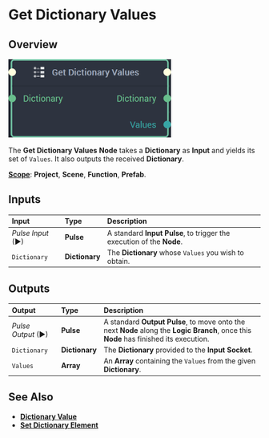 # Get Dictionary Values

## Overview

![The Get Dictionary Values Node.](../../.gitbook/assets/getdictionaryvaluesnode20241.png)

The **Get Dictionary Values** **Node** takes a **Dictionary** as **Input** and yields its set of `Values`. It also outputs the received **Dictionary**.

[**Scope**](../overview.md#scopes): **Project**, **Scene**, **Function**, **Prefab**.

## Inputs

| Input | Type | Description |
| :--- | :--- | :--- |
| _Pulse Input_ \(►\) | **Pulse** | A standard **Input Pulse**, to trigger the execution of the **Node**. |
| `Dictionary` | **Dictionary** | The **Dictionary** whose `Values` you wish to obtain. |

## Outputs

| Output | Type | Description |
| :--- | :--- | :--- |
| _Pulse Output_ \(►\) | **Pulse** | A standard **Output Pulse**, to move onto the next **Node** along the **Logic Branch**, once this **Node** has finished its execution. |
| `Dictionary` | **Dictionary** | The **Dictionary** provided to the **Input** **Socket**. |
| `Values` | **Array** | An **Array** containing the `Values` from the given **Dictionary**. |

## See Also

* [**Dictionary Value**](dictionary-value.md)
* [**Set Dictionary Element**](set-dictionary-element.md)

